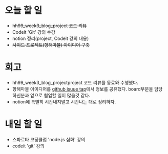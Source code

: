 # 오늘 할 일

- ~~hh99_week3_blog_project 코드 리뷰~~
- Codeit 'Git' 강의 수강
- notion 정리(project, Codeit 강의 내용)
- ~~사이드 프로젝트(항해마블) 아이디어 구축~~

# 회고

- hh99_week3_blog_projectproject 코드 리뷰를 동료와 수행했다.
- 항해마블 아이디어를 [github isuue tap](https://github.com/seungbin0508/voyage_marble/issues/3)에서 정보를 공유했다. board부분을 담당하신분과 앞으로 협업할 일이 많을것 같다.
- notion에 특별히 시간내지말고 시간나는 대로 정리하자.

# 내일 할 일

- 스파르타 코딩클럽 'node.js 심화' 강의
- codeit 'git' 강의
